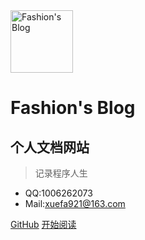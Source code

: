 <img src="https://www.ultroncode.com/source/avatar.jpg" alt="Fashion's Blog" width="100" height="100" align="center" />

# Fashion's Blog


## 个人文档网站
> 记录程序人生

* QQ:1006262073
* Mail:xuefa921@163.com

[GitHub](https://github.com/fashionzzZ)
[开始阅读](#fashion39s-blog-持续更新中)

